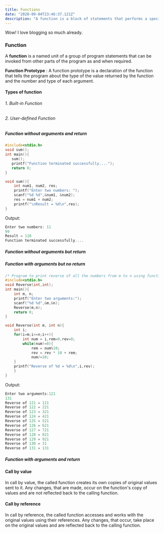 ```yaml
---
title: Functions
date: "2020-09-04T23:46:37.121Z"
description: "A function is a block of statements that performs a specific task."
---
```


Wow! I love blogging so much already.

### Function

A **function** is a named unit of a group of program statements that can be invoked from other parts of the program as and when required.

**Function Prototype** : A function prototype is a declaration of the function that tells the program about the type of the value returned by the function and the number and type of each argument.

#### Types of function

###### 1. Built-in Function

###### 2. User-defined Function

##### Function without arguments and return

```c
#include<stdio.h>
void sum();
int main(){
   sum();
   printf("Function terminated successfully....");
   return 0;
}

void sum(){
    int num1, num2, res;
    printf("Enter two numbers: ");
    scanf("%d %d",&num1, &num2);
    res = num1 + num2;
    printf("\nResult = %d\n",res);
}
```

Output:

```c
Enter two numbers: 11
99
Result = 110
Function terminated successfully....
```

##### Function without arguments but return

##### Function with arguments but no return

```c
/* Program to print reverse of all the numbers from m to n using functions with arguments and no return type. the inputs in the program will be m and n variables and need to take these variables as arguments.*/
#include<stdio.h>
void Reverse(int,int);
int main(){
	int m, n;
	printf("Enter two arguments:");
	scanf("%d %d",&m,&n);
	Reverse(m,n);
	return 0;
}

void Reverse(int m, int n){
	int i;
	for(i=m;i<=n;i++){
		int num = i,rem=0,rev=0;
		while(num!=0){
			rem = num%10;
			rev = rev * 10 + rem;
			num/=10;	
	}	
	printf("Reverse of %d = %d\n",i,rev);
	}
}
```

Output:
```c
Enter two arguments:121
131
Reverse of 121 = 121
Reverse of 122 = 221
Reverse of 123 = 321
Reverse of 124 = 421
Reverse of 125 = 521
Reverse of 126 = 621
Reverse of 127 = 721
Reverse of 128 = 821
Reverse of 129 = 921
Reverse of 130 = 31
Reverse of 131 = 131
```

##### Function with arguments and return

#### Call by value

In call by value, the called function creates its own copies of original values sent to it. Any changes, that are made, occur on the function's copy of values and are not reflected back to the calling function.

#### Call by reference

In call by reference, the called function accesses and works with the original values using their references. Any changes, that occur, take place on the original values and are reflected back to the calling function.
